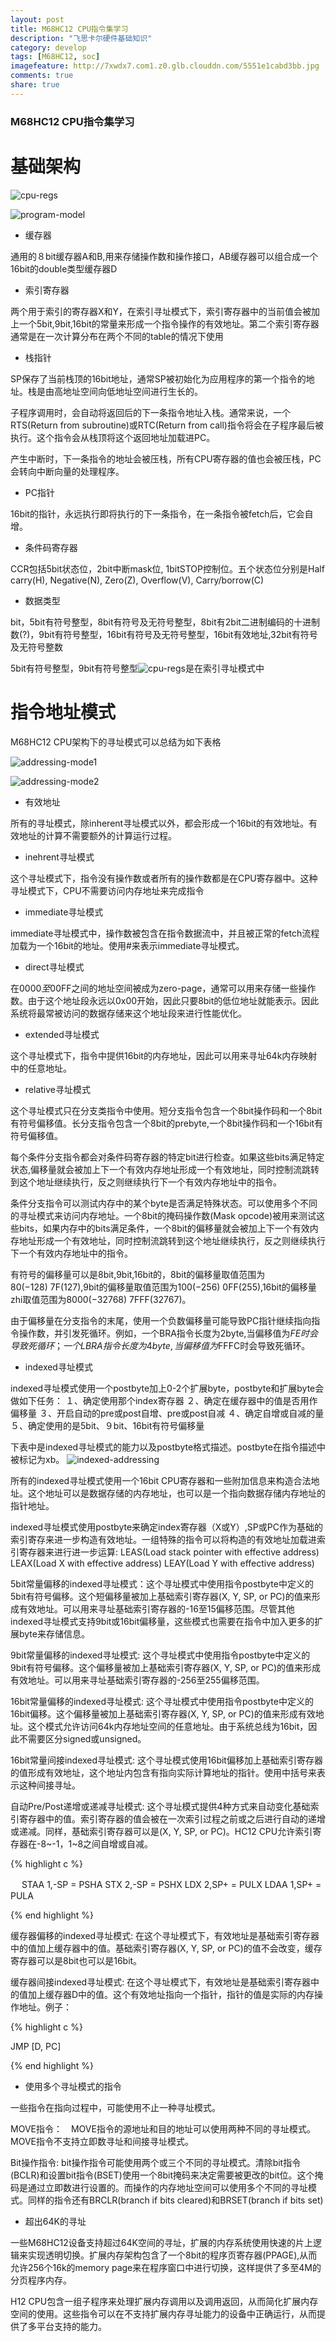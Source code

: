 ```yaml
---
layout: post
title: M68HC12 CPU指令集学习
description: "飞思卡尔硬件基础知识"
category: develop
tags: [M68HC12, soc]
imagefeature: http://7xwdx7.com1.z0.glb.clouddn.com/5551e1cabd3bb.jpg
comments: true
share: true
---
```



### M68HC12 CPU指令集学习

# 基础架构

![cpu-regs](http://7xwdx7.com1.z0.glb.clouddn.com/hc12-cpu-1.png)

![program-model](http://7xwdx7.com1.z0.glb.clouddn.com/hc12-programming-model.png)

* 缓存器

通用的８bit缓存器A和B,用来存储操作数和操作接口，AB缓存器可以组合成一个16bit的double类型缓存器D

* 索引寄存器

两个用于索引的寄存器X和Y，在索引寻址模式下，索引寄存器中的当前值会被加上一个5bit,9bit,16bit的常量来形成一个指令操作的有效地址。第二个索引寄存器通常是在一次计算分布在两个不同的table的情况下使用

* 栈指针

SP保存了当前栈顶的16bit地址，通常SP被初始化为应用程序的第一个指令的地址。栈是由高地址空间向低地址空间进行生长的。

子程序调用时，会自动将返回后的下一条指令地址入栈。通常来说，一个RTS(Return from subroutine)或RTC(Return from call)指令将会在子程序最后被执行。这个指令会从栈顶将这个返回地址加载进PC。

产生中断时，下一条指令的地址会被压栈，所有CPU寄存器的值也会被压栈，PC会转向中断向量的处理程序。

* PC指针

16bit的指针，永远执行即将执行的下一条指令，在一条指令被fetch后，它会自增。

* 条件码寄存器

CCR包括5bit状态位，2bit中断mask位, 1bitSTOP控制位。五个状态位分别是Half carry(H), Negative(N), Zero(Z), Overflow(V), Carry/borrow(C)

* 数据类型

bit，5bit有符号整型，8bit有符号及无符号整型，8bit有2bit二进制编码的十进制数(?)，9bit有符号整型，16bit有符号及无符号整型，16bit有效地址,32bit有符号及无符号整数

5bit有符号整型，9bit有符号整型![cpu-regs](http://7xwdx7.com1.z0.glb.clouddn.com/hc12-cpu-1.png)是在索引寻址模式中

# 指令地址模式

M68HC12 CPU架构下的寻址模式可以总结为如下表格

![addressing-mode1](http://7xwdx7.com1.z0.glb.clouddn.com/hc12-addressing-mode-1.png)

![addressing-mode2](http://7xwdx7.com1.z0.glb.clouddn.com/hc12-addressing-mode-2.png)

* 有效地址

所有的寻址模式，除inherent寻址模式以外，都会形成一个16bit的有效地址。有效地址的计算不需要额外的计算运行过程。

* inehrent寻址模式

这个寻址模式下，指令没有操作数或者所有的操作数都是在CPU寄存器中。这种寻址模式下，CPU不需要访问内存地址来完成指令

* immediate寻址模式

immediate寻址模式中，操作数被包含在指令数据流中，并且被正常的fetch流程加载为一个16bit的地址。使用#来表示immediate寻址模式。

* direct寻址模式

在$0000至$00FF之间的地址空间被成为zero-page，通常可以用来存储一些操作数。由于这个地址段永远以0x00开始，因此只要8bit的低位地址就能表示。因此系统将最常被访问的数据存储来这个地址段来进行性能优化。

* extended寻址模式

这个寻址模式下，指令中提供16bit的内存地址，因此可以用来寻址64k内存映射中的任意地址。

* relative寻址模式

这个寻址模式只在分支类指令中使用。短分支指令包含一个8bit操作码和一个8bit有符号偏移值。长分支指令包含一个8bit的prebyte,一个8bit操作码和一个16bit有符号偏移值。

每个条件分支指令都会对条件码寄存器的特定bit进行检查。如果这些bits满足特定状态,偏移量就会被加上下一个有效内存地址形成一个有效地址，同时控制流跳转到这个地址继续执行，反之则继续执行下一个有效内存地址中的指令。

条件分支指令可以测试内存中的某个byte是否满足特殊状态。可以使用多个不同的寻址模式来访问内存地址。一个8bit的掩码操作数(Mask opcode)被用来测试这些bits，如果内存中的bits满足条件，一个8bit的偏移量就会被加上下一个有效内存地址形成一个有效地址，同时控制流跳转到这个地址继续执行，反之则继续执行下一个有效内存地址中的指令。

有符号的偏移量可以是8bit,9bit,16bit的，8bit的偏移量取值范围为$80(-128)~$7F(127),9bit的偏移量取值范围为$100(-256)~$0FF(255),16bit的偏移量zhi取值范围为$8000(-32768)~$7FFF(32767)。

由于偏移量在分支指令的末尾，使用一个负数偏移量可能导致PC指针继续指向指令操作数，并引发死循环。例如，一个BRA指令长度为2byte,当偏移值为$FE时会导致死循环；一个LBRA指令长度为4byte,当偏移值为$FFFC时会导致死循环。

* indexed寻址模式

indexed寻址模式使用一个postbyte加上0-2个扩展byte，postbyte和扩展byte会做如下任务：
１、确定使用那个index寄存器
２、确定在缓存器中的值是否用作偏移量
３、开启自动的pre或post自增、pre或post自减
４、确定自增或自减的量
５、确定使用的是5bit、９bit、16bit有符号偏移量

下表中是indexed寻址模式的能力以及postbyte格式描述。postbyte在指令描述中被标记为xb。
![indexed-addressing](http://7xwdx7.com1.z0.glb.clouddn.com/hc12-indexed-addressing.png)

所有的indexed寻址模式使用一个16bit CPU寄存器和一些附加信息来构造合法地址。这个地址可以是数据存储的内存地址，也可以是一个指向数据存储内存地址的指针地址。

indexed寻址模式使用postbyte来确定index寄存器（X或Y）,SP或PC作为基础的索引寄存来进一步构造有效地址。一组特殊的指令可以将构造的有效地址加载进索引寄存器来进行进一步运算:
  LEAS(Load stack pointer with effective address)
  LEAX(Load X with effective address)
  LEAY(Load Y with effective address)

5bit常量偏移的indexed寻址模式：这个寻址模式中使用指令postbyte中定义的5bit有符号偏移。这个短偏移量被加上基础索引寄存器(X, Y, SP, or PC)的值来形成有效地址。可以用来寻址基础索引寄存器的-16至15偏移范围。尽管其他indexed寻址模式支持9bit或16bit偏移量，这些模式也需要在指令中加入更多的扩展byte来存储信息。

9bit常量偏移的indexed寻址模式: 这个寻址模式中使用指令postbyte中定义的9bit有符号偏移。这个偏移量被加上基础索引寄存器(X, Y, SP, or PC)的值来形成有效地址。可以用来寻址基础索引寄存器的-256至255偏移范围。

16bit常量偏移的indexed寻址模式: 这个寻址模式中使用指令postbyte中定义的16bit偏移。这个偏移量被加上基础索引寄存器(X, Y, SP, or PC)的值来形成有效地址。这个模式允许访问64k内存地址空间的任意地址。由于系统总线为16bit，因此不需要区分signed或unsigned。

16bit常量间接indexed寻址模式: 这个寻址模式使用16bit偏移加上基础索引寄存器的值形成有效地址，这个地址内包含有指向实际计算地址的指针。使用中括号来表示这种间接寻址。

自动Pre/Post递增或递减寻址模式: 这个寻址模式提供4种方式来自动变化基础索引寄存器中的值。索引寄存器的值会被在一次索引过程之前或之后进行自动的递增或递减。同样，基础索引寄存器可以是(X, Y, SP, or PC)。HC12 CPU允许索引寄存器在-8~-1，1~8之间自增或自减。

{% highlight c %}

　 STAA 1,-SP = PSHA
   STX  2,-SP = PSHX
   LDX  2,SP+ = PULX
   LDAA 1,SP+ = PULA

{% end highlight %}

缓存器偏移的indexed寻址模式: 在这个寻址模式下，有效地址是基础索引寄存器中的值加上缓存器中的值。基础索引寄存器(X, Y, SP, or PC)的值不会改变，缓存寄存器可以是8bit也可以是16bit。

缓存器间接indexed寻址模式: 在这个寻址模式下，有效地址是基础索引寄存器中的值加上缓存器D中的值。这个有效地址指向一个指针，指针的值是实际的内存操作地址。例子：

{% highlight c %}

JMP [D, PC]

{% end highlight %}

* 使用多个寻址模式的指令

一些指令在指向过程中，可能使用不止一种寻址模式。

MOVE指令：　MOVE指令的源地址和目的地址可以使用两种不同的寻址模式。MOVE指令不支持立即数寻址和间接寻址模式。

Bit操作指令: bit操作指令可能使用两个或三个不同的寻址模式。清除bit指令(BCLR)和设置bit指令(BSET)使用一个8bit掩码来决定需要被更改的bit位。这个掩码是通过立即数进行设置的。而操作的内存地址空间可以使用多个不同的寻址模式。同样的指令还有BRCLR(branch if bits cleared)和BRSET(branch if bits set)

* 超出64K的寻址

一些M68HC12设备支持超过64K空间的寻址，扩展的内存系统使用快速的片上逻辑来实现透明切换。扩展内存架构包含了一个8bit的程序页寄存器(PPAGE),从而允许256个16k的memory page来在程序窗口中进行切换，这样提供了多至4M的分页程序内存。

H12 CPU包含一组子程序来处理扩展内存调用以及调用返回，从而简化扩展内存空间的使用。这些指令可以在不支持扩展内存寻址能力的设备中正确运行，从而提供了多平台支持的能力。
